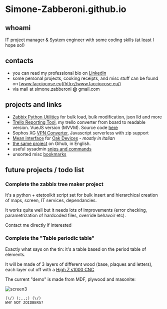 # Simone-Zabberoni.github.io

## whoami

IT project manager & System engineer with some coding skills (at least I hope so!)


## contacts 

- you can read my professional bio on [Linkedin](https://www.linkedin.com/in/simonezabberoni/) 
- some personal projects, cooking receipts, and misc stuff can be found on [www.facciocose.eu](http://www.facciocose.eu/)
- via mail at simone.zabberoni __@__ gmail.com

## projects and links

- [Zabbix Python Utilities](https://github.com/Simone-Zabberoni/zabbix-python-utils) for bulk load, bulk modification, json lld and more
- [Trello Reporting Tool](http://trello-vue-report.s3-website-eu-west-1.amazonaws.com), my trello converter from board to readable version. VueJS version (MVVM). Source code [here](https://github.com/Simone-Zabberoni/trello-vue-reporting)
- Sophos XG [VPN Converter](https://simone-zabberoni.github.io/XgSSLVPNtoOpenVPN/XgSSLVPNtoOpenVPN.html), Javascript serverless with zip support
- [Mean interface](http://www.facciocose.eu/particle-io-api-curl-e-nodejs/) for [Oak Devices](http://www.facciocose.eu/oak-by-digistump/) - *mostly in italian*
- [the same project](https://github.com/Simone-Zabberoni/oak-mean) on Gihub, in English.
- useful sysadmin [snips and commands](https://github.com/Simone-Zabberoni/misc-one-liners) 
- unsorted misc [bookmarks](http://www.facciocose.eu/useful-links/) 

## future projects / todo list

### Complete the zabbix tree maker project
It's a python + etetoolkit script set for bulk insert and hierarchical creation of maps, screen, IT services, dependancies.

It works quite well but it needs lots of improvements (error checking, parametrization of hardcoded files, override behavoir etc).

Contact me directly if interested

### Complete the "Table periodic table"
Exactly what says on the tin: it's a table based on the period table of elements. 

It will be made of 3 layers of different wood (base, plaques and letters), each layer cut off with a [High Z s1000 CNC](http://www.cnc-router-store.com/products/t-series-high-quality-ball-screws/high-z-s-1000t-cnc-router-cnc-engraver-1000-x-600-x-110-mm-ball-screws/)

The current "demo" is made from MDF, plywood and masonite:

![screen3](http://www.facciocose.eu/wp-content/uploads/Screenshot_3.png)







```
(\/) (;,,;) (\/)
WHY NOT ZOIDBERG?
```

